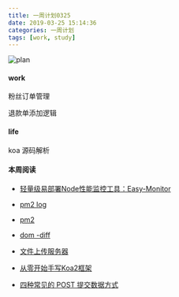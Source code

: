 ```yaml
---
title: 一周计划0325
date: 2019-03-25 15:14:36
categories: 一周计划
tags: [work, study]
---
```



![plan](https://user-gold-cdn.xitu.io/2018/9/3/1659f1969e015231?w=1424&h=698&f=png&s=1887559)

<!--more-->

#### work

粉丝订单管理  

退款单添加逻辑

#### life

koa 源码解析

#### 本周阅读

* [轻量级易部署Node性能监控工具：Easy-Monitor](https://cnodejs.org/topic/58d0dd11008b17f61387400b7de5)

* [pm2 log](https://www.kancloud.cn/daiji/pm2/395334)
* [pm2](https://github.com/jawil/blog/issues/7)
  
* [dom -diff](https://juejin.im/post/5c8e5e4951882545c109ae9c?utm_source=gold_browser_extension)
  
* [文件上传服务器](https://blog.csdn.net/qq_28484355/article/details/76921949)

* [从零开始手写Koa2框架](https://segmentfault.com/a/1190000018607789#articleHeader9)

* [四种常见的 POST 提交数据方式](https://imququ.com/post/four-ways-to-post-data-in-http.html)
